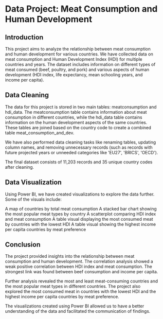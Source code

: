 # Data Project: Meat Consumption and Human Development

## Introduction
This project aims to analyze the relationship between meat consumption and human development for various countries. We have collected data on meat consumption and Human Development Index (HDI) for multiple countries and years. The dataset includes information on different types of meat consumed (beef, poultry, and pork) and various aspects of human development (HDI index, life expectancy, mean schooling years, and income per capita).

## Data Cleaning
The data for this project is stored in two main tables: meatconsumption and hdi_data. The meatconsumption table contains information about meat consumption in different countries, while the hdi_data table contains information on the human development aspects of the same countries. These tables are joined based on the country code to create a combined table meat_consumption_and_dev.

We have also performed data cleaning tasks like renaming tables, updating column names, and removing unnecessary records (such as records with future projected years or unneeded categories like 'EU27', 'BRICS', 'OECD').

The final dataset consists of 11,203 records and 35 unique country codes after cleaning.


## Data Visualization
Using Power BI, we have created visualizations to explore the data further. Some of the visuals include:

A map of countries by total meat consumption
A stacked bar chart showing the most popular meat types by country
A scatterplot comparing HDI index and meat consumption
A table visual displaying the most consumed meat by countries with the lowest HDI
A table visual showing the highest income per capita countries by meat preference
## Conclusion
The project provided insights into the relationship between meat consumption and human development. The correlation analysis showed a weak positive correlation between HDI index and meat consumption. The strongest link was found between beef consumption and income per capita.

Further analysis revealed the most and least meat-consuming countries and the most popular meat types in different countries. The project also explored the most consumed meat in countries with the lowest HDI and the highest income per capita countries by meat preference.

The visualizations created using Power BI allowed us to have a better understanding of the data and facilitated the communication of findings.
